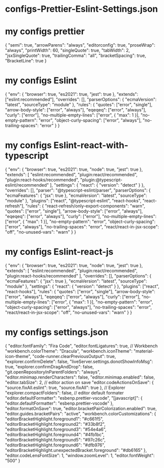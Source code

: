 # configs-Prettier-Eslint-Settings.json

# my configs prettier

{
  "semi": true,
  "arrowParens": "always",
  "editorconfig": true,
  "proseWrap": "always",
  "printWidth": 60,
  "singleQuote": true,
  "tabWidth": 2,
  "jsxSingleQuote": true,
  "trailingComma": "all",
  "bracketSpacing": true,
  "BracketLine": true
}

# my configs Eslint

{
  "env": {
    "browser": true,
    "es2021": true,
    "jest": true
  },
  "extends": ["eslint:recommended"],
  "overrides": [],
  "parserOptions": {
    "ecmaVersion": "latest",
    "sourceType": "module"
  },
  "rules": {
    "quotes": ["error", "single"],
    "arrow-body-style": ["error", "always"],
    "eqeqeq": ["error", "always"],
    "curly": ["error"],
    "no-multiple-empty-lines": ["error", { "max": 1 }],
    "no-empty-pattern": "error",
    "object-curly-spacing": ["error", "always"],
    "no-trailing-spaces": "error"
  }
}

# my configs Eslint-react-with-typescript 

{
  "env": {
    "browser": true,
    "es2021": true,
    "node": true,
    "jest": true
  },
  "extends": [
    "eslint:recommended",
    "plugin:react/recommended",
    "plugin:react-hooks/recommended",
    "plugin:@typescript-eslint/recommended"
  ],
  "settings": {
    "react": {
      "version": "detect"
    }
  },
  "overrides": [],
  "parser": "@typescript-eslint/parser",
  "parserOptions": {
    "ecmaFeatures": { "jsx": true },
    "ecmaVersion": "latest",
    "sourceType": "module"
  },
  "plugins": ["react", "@typescript-eslint", "react-hooks", "react-refresh"],
  "rules": {
    "react-refresh/only-export-components": "warn",
    "quotes": ["error", "single"],
    "arrow-body-style": ["error", "always"],
    "eqeqeq": ["error", "always"],
    "curly": ["error"],
    "no-multiple-empty-lines": ["error", { "max": 1 }],
    "no-empty-pattern": "error",
    "object-curly-spacing": ["error", "always"],
    "no-trailing-spaces": "error",
    "react/react-in-jsx-scope": "off",
    "no-unused-vars": "warn"
  }
}

# my configs Eslint-react-js

{
  "env": {
    "browser": true,
    "es2021": true,
    "node": true,
    "jest": true
  },
  "extends": [
    "eslint:recommended",
    "plugin:react/recommended",
    "plugin:react-hooks/recommended"
  ],
  "overrides": [],
  "parserOptions": {
    "ecmaFeatures": { "jsx": true },
    "ecmaVersion": "latest",
    "sourceType": "module"
  },
  "settings": {
    "react": {
      "version": "detect"
    }
  },
  "plugins": ["react", "react-hooks"],
  "rules": {
    "quotes": ["error", "single"],
    "arrow-body-style": ["error", "always"],
    "eqeqeq": ["error", "always"],
    "curly": ["error"],
    "no-multiple-empty-lines": ["error", { "max": 1 }],
    "no-empty-pattern": "error",
    "object-curly-spacing": ["error", "always"],
    "no-trailing-spaces": "error",
    "react/react-in-jsx-scope": "off",
    "no-unused-vars": "warn"
  }
}

# my configs settings.json

{
  "editor.fontFamily": "Fira Code",
  "editor.fontLigatures": true,
  // Workbench
  "workbench.colorTheme": "Dracula",
  "workbench.iconTheme": "material-icon-theme",
  "code-runner.clearPreviousOutput": true,
  "explorer.confirmDelete": false,
  "liveServer.settings.donotShowInfoMsg": true,
  "explorer.confirmDragAndDrop": false,
  "git.openRepositoryInParentFolders": "always",
  "editor.minimap.renderCharacters": false,
  "editor.minimap.enabled": false,
  "editor.tabSize": 2,
  // editor action on save
  "editor.codeActionsOnSave": {
    "source.fixAll.eslint": true,
    "source.fixAll": true
  },
  // Explorer
  "explorer.compactFolders": false,
  // editor default formater
  "editor.defaultFormatter": "esbenp.prettier-vscode",
  "[javascript]": {
    "editor.defaultFormatter": "esbenp.prettier-vscode"
  },
  "editor.formatOnSave": true,
  "editor.bracketPairColorization.enabled": true,
  "editor.guides.bracketPairs": "active",
  "workbench.colorCustomizations": {
    "editorBracketHighlight.foreground1": "#c661f5",
    "editorBracketHighlight.foreground2": "#33b8f2",
    "editorBracketHighlight.foreground3": "#54e4a6",
    "editorBracketHighlight.foreground4": "#4fb1bc",
    "editorBracketHighlight.foreground5": "#97c26c",
    "editorBracketHighlight.foreground6": "#dfb976",
    "editorBracketHighlight.unexpectedBracket.foreground": "#db6165"
  },
  "editor.codeLensFontSize": 1,
  "window.zoomLevel": 1,
  "editor.fontWeight": "500"
}
